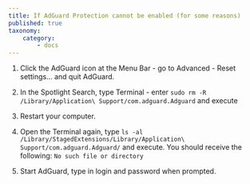 ```yaml
---
title: If AdGuard Protection cannot be enabled (for some reasons)
published: true
taxonomy:
    category:
        - docs
---
```


 
 
1. Click the AdGuard icon at the Menu Bar - go to Advanced - Reset settings... and quit AdGuard.

2. In the Spotlight Search, type Terminal - enter `sudo rm -R /Library/Application\ Support/com.adguard.Adguard` and execute

3. Restart your computer.

4. Open the Terminal again, type `ls -al /Library/StagedExtensions/Library/Application\ Support/com.adguard.Adguard/` and execute. You should receive the following: `No such file or directory`

5. Start AdGuard, type in login and password when prompted.

